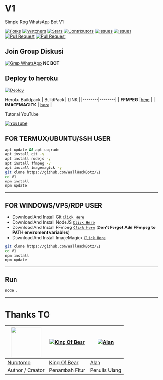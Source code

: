 # V1
Simple Rpg WhatsApp Bot V1

<a href="https://github.com/WallhackBotz/V1/network/members"><img title="Forks" src="https://img.shields.io/github/forks/WallHackBotz/V1?label=Forks&color=blue&style=flat-square"></a>
<a href="https://github.com/WallHackBotz/V1/watchers"><img title="Watchers" src="https://img.shields.io/github/watchers/WallHackBotz/V1?label=Watchers&color=green&style=flat-square"></a>
<a href="https://github.com/WallHackBotz/V1/stargazers"><img title="Stars" src="https://img.shields.io/github/stars/WallHackBotz/V1?label=Stars&color=yellow&style=flat-square"></a>
<a href="https://github.com/WallHackBotz/V1/graphs/contributors"><img title="Contributors" src="https://img.shields.io/github/contributors/WallHackBotz/V1?label=Contributors&color=blue&style=flat-square"></a>
<a href="https://github.com/saipulanuar/v18/issues"><img title="Issues" src="https://img.shields.io/github/issues/saipulanuar/v18?label=Issues&color=success&style=flat-square"></a>
<a href="https://github.com/saipulanuar/v18/issues?q=is%3Aissue+is%3Aclosed"><img title="Issues" src="https://img.shields.io/github/issues-closed/saipulanuar/v18?label=Issues&color=red&style=flat-square"></a>
<a href="https://github.com/saipulanuar/v18/pulls"><img title="Pull Request" src="https://img.shields.io/github/issues-pr/saipulanuar/v18?label=PullRequest&color=success&style=flat-square"></a>
<a href="https://github.com/saipulanuar/v18/pulls?q=is%3Apr+is%3Aclosed"><img title="Pull Request" src="https://img.shields.io/github/issues-pr-closed/Wa
 lRequest&color=red&style=flat-square"></a>

## Join Group Diskusi
[![Grup WhatsApp](https://img.shields.io/badge/WhatsApp%20Group-25D366?style=for-the-badge&logo=whatsapp&logoColor=white)](https://chat.whatsapp.com/EEuvxqQuv4bGsjrTttzFz8) 
**NO BOT**

## Deploy to heroku

[![Deploy](https://www.herokucdn.com/deploy/button.svg)](https://heroku.com/deploy?template=https://github.com/WallHackBotz/alan-heroku)

Heroku Buildpack
| BuildPack | LINK |
|--------|--------|
| **FFMPEG** |[here](https://github.com/jonathanong/heroku-buildpack-ffmpeg-latest) |
| **IMAGEMAGICK** | [here](https://github.com/DuckyTeam/heroku-buildpack-imagemagick) |

Tutorial YouTube

[![YouTube](https://img.shields.io/badge/YouTube-Video-red)](https://youtu.be/DzNIL45qHaM)
## FOR TERMUX/UBUNTU/SSH USER

```bash
apt update && apt upgrade
apt install git -y
apt install nodejs -y
apt install ffmpeg -y
apt install imagemagick -y
git clone https://github.com/WallHackBotz/V1
cd V1
npm install
npm update
```
---------

## FOR WINDOWS/VPS/RDP USER

* Download And Install Git [`Click Here`](https://git-scm.com/downloads)
* Download And Install NodeJS [`Click Here`](https://nodejs.org/en/download)
* Download And Install FFmpeg [`Click Here`](https://ffmpeg.org/download.html) (**Don't Forget Add FFmpeg to PATH enviroment variables**)
* Download And Install ImageMagick [`Click Here`](https://imagemagick.org/script/download.php)

```bash
git clone https://github.com/WallHackBotz/V1
cd V1
npm install
npm update
```

---------

## Run

```bash
node .
```

---------

# Thanks TO

<a href="https://github.com/Nurutomo"><img src="https://github.com/Nurutomo.png?size=100" width="100" height="100"></a> | [![King Of Bear](https://github.com/saipulanuar.png?size=100)](https://github.com/saipulanuar) |  [![Alan](https://github.com/WallHackBotz.png?size=100)](https://github.com/WallHackbotz) 
---|---|---
[Nurutomo](https://github.com/Nurutomo)  | [King Of Bear](https://github.com/saipulanuar) | [Alan](https://github.com/WallHackBotz)
Author / Creator| Penambah Fitur | Penulis Ulang 
